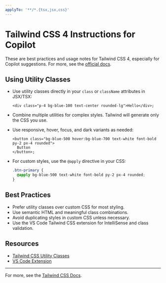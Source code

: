 ```yaml
---
applyTo: '**/*.{tsx,jsx,css}'
---
```


# Tailwind CSS 4 Instructions for Copilot

These are best practices and usage notes for Tailwind CSS 4, especially for
Copilot suggestions. For more, see the
[official docs](https://tailwindcss.com/docs/styling-with-utility-classes).

## Using Utility Classes

- Use utility classes directly in your `class` or `className` attributes in
  JSX/TSX:
  ```tsx
  <div class="p-4 bg-blue-100 text-center rounded-lg">Hello</div>;
  ```

- Combine multiple utilities for complex styles. Tailwind will generate only the
  CSS you use.

- Use responsive, hover, focus, and dark variants as needed:
  ```tsx
  <button class="bg-blue-500 hover:bg-blue-700 text-white font-bold py-2 px-4 rounded">
    Button
  </button>;
  ```

- For custom styles, use the `@apply` directive in your CSS:
  ```css
  .btn-primary {
    @apply bg-blue-500 text-white font-bold py-2 px-4 rounded;
  }
  ```

## Best Practices

- Prefer utility classes over custom CSS for most styling.
- Use semantic HTML and meaningful class combinations.
- Avoid duplicating styles in custom CSS unless necessary.
- Use the VS Code Tailwind CSS extension for IntelliSense and class validation.

## Resources

- [Tailwind CSS Utility Classes](https://tailwindcss.com/docs/styling-with-utility-classes)
- [VS Code Extension](https://marketplace.visualstudio.com/items?itemName=bradlc.vscode-tailwindcss)

---

For more, see the
[Tailwind CSS Docs](https://tailwindcss.com/docs/styling-with-utility-classes).
